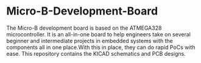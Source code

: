 # Micro-B-Development-Board
The Micro-B development board is based on the ATMEGA328 microcontroller. It is an all-in-one board to help engineers take on several beginner and intermediate projects in embedded systems with the components all in one place.With this in place, they can do rapid PoCs with ease.
This repository contains the KICAD schematics and PCB designs.
